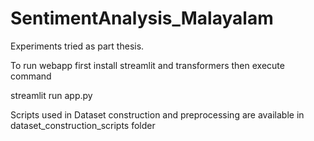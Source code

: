 # SentimentAnalysis_Malayalam

Experiments tried as part thesis. 

To run webapp first install streamlit and transformers
then execute command

streamlit run app.py

Scripts used in Dataset construction and preprocessing are available in dataset_construction_scripts folder
